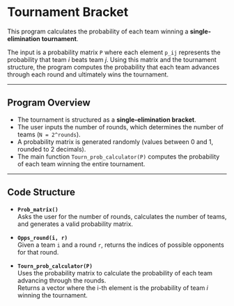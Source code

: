 # Tournament Bracket  

This program calculates the probability of each team winning a **single-elimination tournament**.  

The input is a probability matrix `P` where each element `p_ij` represents the probability that team *i* beats team *j*. Using this matrix and the tournament structure, the program computes the probability that each team advances through each round and ultimately wins the tournament.  

---

## Program Overview  

- The tournament is structured as a **single-elimination bracket**.  
- The user inputs the number of rounds, which determines the number of teams (`N = 2^rounds`).  
- A probability matrix is generated randomly (values between 0 and 1, rounded to 2 decimals).  
- The main function `Tourn_prob_calculator(P)` computes the probability of each team winning the entire tournament.  

---

## Code Structure  

- **`Prob_matrix()`**  
  Asks the user for the number of rounds, calculates the number of teams, and generates a valid probability matrix.  

- **`Opps_round(i, r)`**  
  Given a team `i` and a round `r`, returns the indices of possible opponents for that round.  

- **`Tourn_prob_calculator(P)`**  
  Uses the probability matrix to calculate the probability of each team advancing through the rounds.  
  Returns a vector where the i-th element is the probability of team *i* winning the tournament.  
